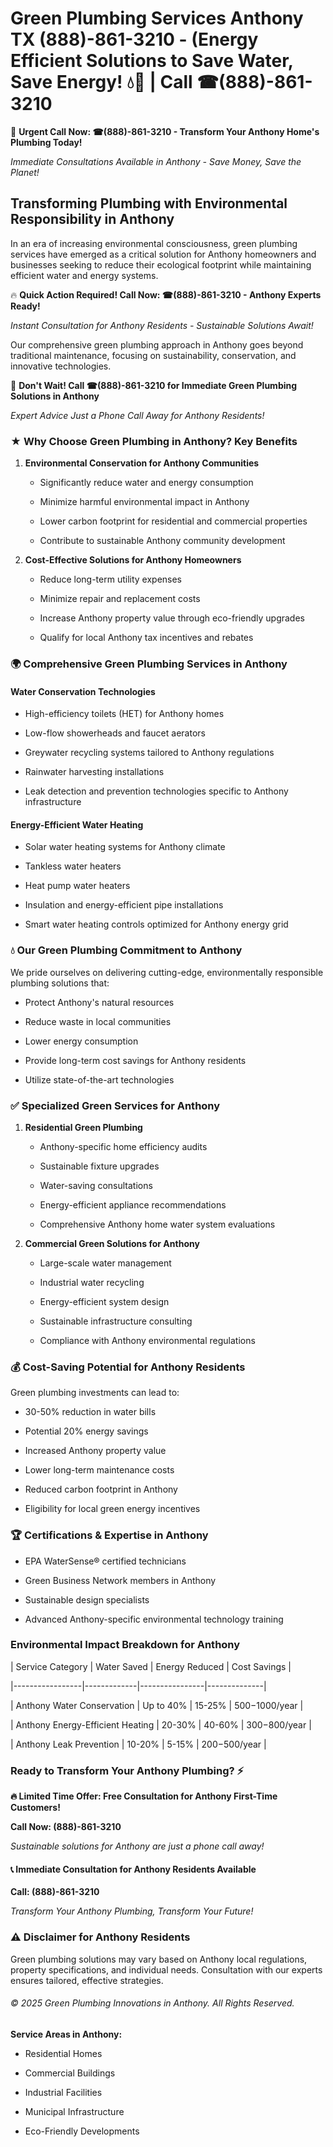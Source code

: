 # Green Plumbing Services Anthony TX (888)-861-3210 - (Energy Efficient Solutions to Save Water, Save Energy! 💧🌿 | Call ☎(888)-861-3210

🚨 **Urgent Call Now: ☎(888)-861-3210 - Transform Your Anthony Home's Plumbing Today!**
*Immediate Consultations Available in Anthony - Save Money, Save the Planet!*

## Transforming Plumbing with Environmental Responsibility in Anthony

In an era of increasing environmental consciousness, green plumbing services have emerged as a critical solution for Anthony homeowners and businesses seeking to reduce their ecological footprint while maintaining efficient water and energy systems. 

🔥 **Quick Action Required! Call Now: ☎(888)-861-3210 - Anthony Experts Ready!**
*Instant Consultation for Anthony Residents - Sustainable Solutions Await!*

Our comprehensive green plumbing approach in Anthony goes beyond traditional maintenance, focusing on sustainability, conservation, and innovative technologies.

🚨 **Don't Wait! Call ☎(888)-861-3210 for Immediate Green Plumbing Solutions in Anthony**
*Expert Advice Just a Phone Call Away for Anthony Residents!*

### ★ Why Choose Green Plumbing in Anthony? Key Benefits

1. **Environmental Conservation for Anthony Communities** 
   - Significantly reduce water and energy consumption
   - Minimize harmful environmental impact in Anthony
   - Lower carbon footprint for residential and commercial properties
   - Contribute to sustainable Anthony community development

2. **Cost-Effective Solutions for Anthony Homeowners** 
   - Reduce long-term utility expenses
   - Minimize repair and replacement costs
   - Increase Anthony property value through eco-friendly upgrades
   - Qualify for local Anthony tax incentives and rebates

### 🌍 Comprehensive Green Plumbing Services in Anthony

#### Water Conservation Technologies
- High-efficiency toilets (HET) for Anthony homes
- Low-flow showerheads and faucet aerators
- Greywater recycling systems tailored to Anthony regulations
- Rainwater harvesting installations
- Leak detection and prevention technologies specific to Anthony infrastructure

#### Energy-Efficient Water Heating
- Solar water heating systems for Anthony climate
- Tankless water heaters
- Heat pump water heaters
- Insulation and energy-efficient pipe installations
- Smart water heating controls optimized for Anthony energy grid

### 💧 Our Green Plumbing Commitment to Anthony

We pride ourselves on delivering cutting-edge, environmentally responsible plumbing solutions that:
- Protect Anthony's natural resources
- Reduce waste in local communities
- Lower energy consumption
- Provide long-term cost savings for Anthony residents
- Utilize state-of-the-art technologies

### ✅ Specialized Green Services for Anthony

1. **Residential Green Plumbing**
   - Anthony-specific home efficiency audits
   - Sustainable fixture upgrades
   - Water-saving consultations
   - Energy-efficient appliance recommendations
   - Comprehensive Anthony home water system evaluations

2. **Commercial Green Solutions for Anthony**
   - Large-scale water management
   - Industrial water recycling
   - Energy-efficient system design
   - Sustainable infrastructure consulting
   - Compliance with Anthony environmental regulations

### 💰 Cost-Saving Potential for Anthony Residents

Green plumbing investments can lead to:
- 30-50% reduction in water bills
- Potential 20% energy savings
- Increased Anthony property value
- Lower long-term maintenance costs
- Reduced carbon footprint in Anthony
- Eligibility for local green energy incentives

### 🏆 Certifications & Expertise in Anthony

- EPA WaterSense® certified technicians
- Green Business Network members in Anthony
- Sustainable design specialists
- Advanced Anthony-specific environmental technology training

### Environmental Impact Breakdown for Anthony

| Service Category | Water Saved | Energy Reduced | Cost Savings |
|-----------------|-------------|----------------|--------------|
| Anthony Water Conservation | Up to 40% | 15-25% | $500-$1000/year |
| Anthony Energy-Efficient Heating | 20-30% | 40-60% | $300-$800/year |
| Anthony Leak Prevention | 10-20% | 5-15% | $200-$500/year |

### Ready to Transform Your Anthony Plumbing? ⚡

**🔥 Limited Time Offer: Free Consultation for Anthony First-Time Customers!**

**Call Now: (888)-861-3210**
*Sustainable solutions for Anthony are just a phone call away!*

#### 📞 Immediate Consultation for Anthony Residents Available

**Call: (888)-861-3210**
*Transform Your Anthony Plumbing, Transform Your Future!*

### ⚠️ Disclaimer for Anthony Residents

Green plumbing solutions may vary based on Anthony local regulations, property specifications, and individual needs. Consultation with our experts ensures tailored, effective strategies.

###### © 2025 Green Plumbing Innovations in Anthony. All Rights Reserved.

**Service Areas in Anthony:** 
- Residential Homes
- Commercial Buildings
- Industrial Facilities
- Municipal Infrastructure
- Eco-Friendly Developments